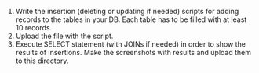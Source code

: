 1. Write the insertion (deleting or updating if needed) scripts for adding records to the tables in your DB. Each table has to be filled with at least 10 records.
2. Upload the file with the script.
3. Execute SELECT statement (with JOINs if needed) in order to show the results of insertions. Make the screenshots with results and upload them to this directory.
